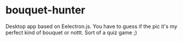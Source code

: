# bouquet-hunter
Desktop app based on Eelectron.js. You have to guess if the pic it's my perfect kind of bouquet or nottt. Sort of a quiz game ;)
